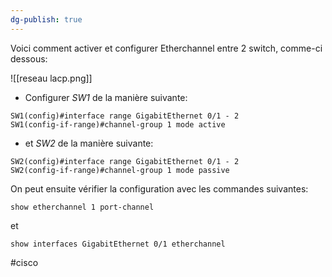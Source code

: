 ```yaml
---
dg-publish: true
---
```


Voici comment activer et configurer Etherchannel entre 2 switch, comme-ci dessous:

![[reseau lacp.png]]

- Configurer *SW1* de la manière suivante: 

```console
SW1(config)#interface range GigabitEthernet 0/1 - 2
SW1(config-if-range)#channel-group 1 mode active 
```

- et *SW2* de la manière suivante:

```console
SW2(config)#interface range GigabitEthernet 0/1 - 2
SW2(config-if-range)#channel-group 1 mode passive 
```

On peut ensuite vérifier la configuration avec les commandes suivantes:

	show etherchannel 1 port-channel

et

	show interfaces GigabitEthernet 0/1 etherchannel

#cisco 